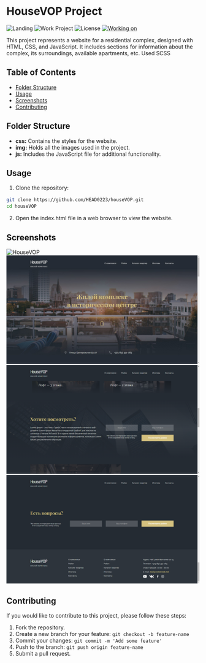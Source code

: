 # HouseVOP Project

![Landing](https://img.shields.io/badge/Landing-HouseVOP-brightgreen)
![Work Project](https://img.shields.io/badge/Project-Work-red)
![License](https://img.shields.io/badge/License-MIT-yellow)
[![Working on](https://img.shields.io/badge/Working_on-Chrome-informational?logo=google-chrome&logoColor=white)](https://head0223.github.io/houseVOP/)

This project represents a website for a residential complex, designed with HTML, CSS, and JavaScript. It includes sections for information about the complex, its surroundings, available apartments, etc. Used SCSS

## Table of Contents

-  [Folder Structure](#folder-structure)
-  [Usage](#usage)
-  [Screenshots](#screenshots)
-  [Contributing](#contributing)

## Folder Structure

-  **css:** Contains the styles for the website.
-  **img:** Holds all the images used in the project.
-  **js:** Includes the JavaScript file for additional functionality.

## Usage

1. Clone the repository:

```bash
git clone https://github.com/HEAD0223/houseVOP.git
cd houseVOP
```

2. Open the index.html file in a web browser to view the website.

## Screenshots

![HouseVOP](./img/HouseVOP.gif)
![houseVOP_1](./img/houseVOP_1.jpg)
![houseVOP_2](./img/houseVOP_2.png)
![houseVOP_3](./img/houseVOP_3.png)

## Contributing

If you would like to contribute to this project, please follow these steps:

1. Fork the repository.
2. Create a new branch for your feature: `git checkout -b feature-name`
3. Commit your changes: `git commit -m 'Add some feature'`
4. Push to the branch: `git push origin feature-name`
5. Submit a pull request.
